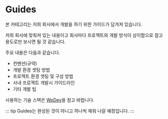 # Guides

본 카테고리는 저희 회사에서 개발을 하기 위한 가이드가 담겨져 있습니다.

저희 회사에 맞춰져 있는 내용이고 회사마다 프로젝트와 개발 방식이 상이함으로 참고 용도로만 보시면 될 것 같습니다.

주요 내용은 다음과 같습니다.

* 컨벤션(규약)
* 개발 환경 셋팅 방법
* 프로젝트 환경 셋팅 및 구성 방법
* 사내 프로젝트 개발시 가이드라인
* 기타 개발 팁

사용하는 기술 스택은 [WeDev](/wedev/)을 참고 바랍니다.

::: tip
Guides는 완성된 것이 아니고 하나씩 채워 나갈 예정입니다.
:::
